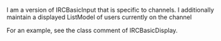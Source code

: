 I am a version of IRCBasicInput that is specific to channels.
I additionally maintain a displayed ListModel of users currently
on the channel

For an example, see the class comment of IRCBasicDisplay.